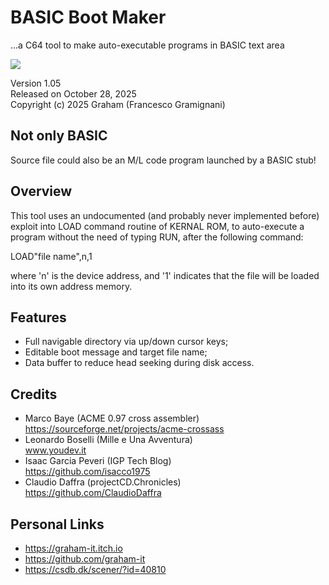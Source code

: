 # BASIC Boot Maker
...a C64 tool to make auto-executable programs in BASIC text area

[![](https://img.youtube.com/vi/lcbM7BnLqNE/0.jpg)](https://www.youtube.com/watch?v=lcbM7BnLqNE)

Version 1.05\
Released on October 28, 2025 \
Copyright (c) 2025 Graham (Francesco Gramignani)

## Not only BASIC
Source file could also be an M/L code program launched by a BASIC stub!

## Overview
This tool uses an undocumented (and probably never implemented before) exploit into LOAD command routine of KERNAL ROM, to auto-execute a program without the need of typing RUN, after the following command:

LOAD"file name",n,1

where 'n' is the device address, and '1' indicates that the file will be loaded into its own address memory.

## Features
- Full navigable directory via up/down cursor keys;
- Editable boot message and target file name;
- Data buffer to reduce head seeking during disk access.

## Credits
- Marco Baye (ACME 0.97 cross assembler) \
  https://sourceforge.net/projects/acme-crossass
- Leonardo Boselli (Mille e Una Avventura) \
  www.youdev.it
- Isaac Garcia Peveri (IGP Tech Blog) \
  https://github.com/isacco1975
- Claudio Daffra (projectCD.Chronicles) \
  https://github.com/ClaudioDaffra

## Personal Links
- https://graham-it.itch.io
- https://github.com/graham-it
- https://csdb.dk/scener/?id=40810
